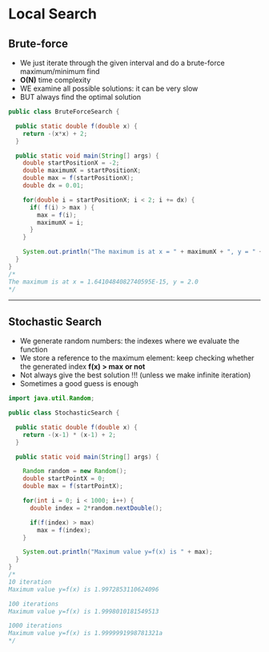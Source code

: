 # Local Search

## Brute-force
- We just iterate through the given interval and do a brute-force maximum/minimum find
- **O(N)** time complexity
- WE examine all possible solutions: it can be very slow
- BUT always find the optimal solution

```java
public class BruteForceSearch {

  public static double f(double x) {
    return -(x*x) + 2;
  }

  public static void main(String[] args) {
    double startPositionX = -2;
    double maximumX = startPositionX;
    double max = f(startPositionX);
    double dx = 0.01;

    for(double i = startPositionX; i < 2; i += dx) {
      if( f(i) > max ) {
        max = f(i);
        maximumX = i;
      }
    }

    System.out.println("The maximum is at x = " + maximumX + ", y = " + f(maximumX));
  }
}
/*
The maximum is at x = 1.6410484082740595E-15, y = 2.0
*/
```

--------

## Stochastic Search
- We generate random numbers: the indexes where we evaluate the function
- We store a reference to the maximum element: keep checking whether the generated index **f(x) > max** **or not**
- Not always give the best solution !!! (unless we make infinite iteration)
- Sometimes a good guess is enough

```java
import java.util.Random;

public class StochasticSearch {

  public static double f(double x) {
    return -(x-1) * (x-1) + 2;
  }

  public static void main(String[] args) {

    Random random = new Random();
    double startPointX = 0;
    double max = f(startPointX);

    for(int i = 0; i < 1000; i++) {
      double index = 2*random.nextDouble();

      if(f(index) > max)
        max = f(index);
    }

    System.out.println("Maximum value y=f(x) is " + max);
  }
}
/*
10 iteration
Maximum value y=f(x) is 1.9972853110624096

100 iterations
Maximum value y=f(x) is 1.9998010181549513

1000 iterations
Maximum value y=f(x) is 1.9999991998781321a
*/
```
